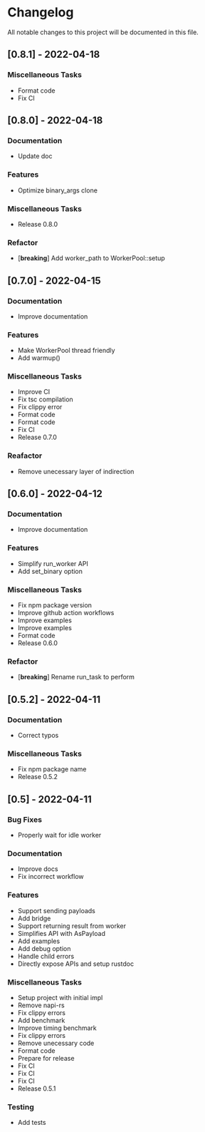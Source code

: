 # Changelog

All notable changes to this project will be documented in this file.

## [0.8.1] - 2022-04-18

### Miscellaneous Tasks

- Format code
- Fix CI

## [0.8.0] - 2022-04-18

### Documentation

- Update doc

### Features

- Optimize binary_args clone

### Miscellaneous Tasks

- Release 0.8.0

### Refactor

- [**breaking**] Add worker_path to WorkerPool::setup

## [0.7.0] - 2022-04-15

### Documentation

- Improve documentation

### Features

- Make WorkerPool thread friendly
- Add warmup()

### Miscellaneous Tasks

- Improve CI
- Fix tsc compilation
- Fix clippy error
- Format code
- Format code
- Fix CI
- Release 0.7.0

### Reafactor

- Remove unecessary layer of indirection

## [0.6.0] - 2022-04-12

### Documentation

- Improve documentation

### Features

- Simplify run_worker API
- Add set_binary option

### Miscellaneous Tasks

- Fix npm package version
- Improve github action workflows
- Improve examples
- Improve examples
- Format code
- Release 0.6.0

### Refactor

- [**breaking**] Rename run_task to perform

## [0.5.2] - 2022-04-11

### Documentation

- Correct typos

### Miscellaneous Tasks

- Fix npm package name
- Release 0.5.2

## [0.5] - 2022-04-11

### Bug Fixes

- Properly wait for idle worker

### Documentation

- Improve docs
- Fix incorrect workflow

### Features

- Support sending payloads
- Add bridge
- Support returning result from worker
- Simplifies API with AsPayload
- Add examples
- Add debug option
- Handle child errors
- Directly expose APIs and setup rustdoc

### Miscellaneous Tasks

- Setup project with initial impl
- Remove napi-rs
- Fix clippy errors
- Add benchmark
- Improve timing benchmark
- Fix clippy errors
- Remove unecessary code
- Format code
- Prepare for release
- Fix CI
- Fix CI
- Fix CI
- Release 0.5.1

### Testing

- Add tests

<!-- generated by git-cliff -->
